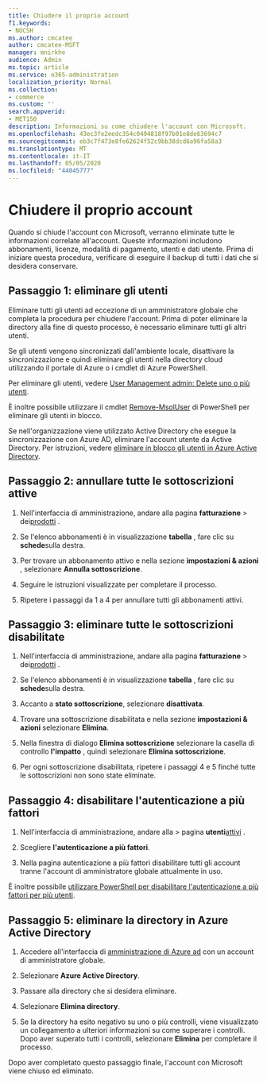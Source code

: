 ```yaml
---
title: Chiudere il proprio account
f1.keywords:
- NOCSH
ms.author: cmcatee
author: cmcatee-MSFT
manager: mnirkhe
audience: Admin
ms.topic: article
ms.service: o365-administration
localization_priority: Normal
ms.collection:
- commerce
ms.custom: ''
search.appverid:
- MET150
description: Informazioni su come chiudere l'account con Microsoft.
ms.openlocfilehash: 43ec3fe2eedc354c0494818f97b01e8de63694c7
ms.sourcegitcommit: eb3c7f473e8fe62624f52c9bb38dcd6a96fa58a3
ms.translationtype: MT
ms.contentlocale: it-IT
ms.lasthandoff: 05/05/2020
ms.locfileid: "44045777"
---
```

# <a name="close-your-account"></a>Chiudere il proprio account

Quando si chiude l'account con Microsoft, verranno eliminate tutte le informazioni correlate all'account. Queste informazioni includono abbonamenti, licenze, modalità di pagamento, utenti e dati utente. Prima di iniziare questa procedura, verificare di eseguire il backup di tutti i dati che si desidera conservare.

## <a name="step-1-delete-users"></a>Passaggio 1: eliminare gli utenti

Eliminare tutti gli utenti ad eccezione di un amministratore globale che completa la procedura per chiudere l'account. Prima di poter eliminare la directory alla fine di questo processo, è necessario eliminare tutti gli altri utenti.

Se gli utenti vengono sincronizzati dall'ambiente locale, disattivare la sincronizzazione e quindi eliminare gli utenti nella directory cloud utilizzando il portale di Azure o i cmdlet di Azure PowerShell.

Per eliminare gli utenti, vedere <a href="https://docs.microsoft.com/office365/admin/add-users/delete-a-user?view=o365-worldwide#user-management-admin-delete-one-or-more-users-from-office-365">User Management admin: Delete uno o più utenti</a>.

È inoltre possibile utilizzare il cmdlet <a href="https://go.microsoft.com/fwlink/?linkid=842230">Remove-MsolUser</a> di PowerShell per eliminare gli utenti in blocco.

Se nell'organizzazione viene utilizzato Active Directory che esegue la sincronizzazione con Azure AD, eliminare l'account utente da Active Directory. Per istruzioni, vedere <a href="https://docs.microsoft.com/azure/active-directory/users-groups-roles/users-bulk-delete">eliminare in blocco gli utenti in Azure Active Directory</a>.

## <a name="step-2-cancel-all-active-subscriptions"></a>Passaggio 2: annullare tutte le sottoscrizioni attive

1. Nell'interfaccia di amministrazione, andare alla pagina **fatturazione** > dei<a href="https://go.microsoft.com/fwlink/p/?linkid=842054" target="_blank">prodotti</a> .

2. Se l'elenco abbonamenti è in visualizzazione **tabella** , fare clic su **schede**sulla destra.

3. Per trovare un abbonamento attivo e nella sezione **impostazioni & azioni** , selezionare **Annulla sottoscrizione**.

4. Seguire le istruzioni visualizzate per completare il processo.

5. Ripetere i passaggi da 1 a 4 per annullare tutti gli abbonamenti attivi.

## <a name="step-3-delete-all-disabled-subscriptions"></a>Passaggio 3: eliminare tutte le sottoscrizioni disabilitate

1. Nell'interfaccia di amministrazione, andare alla pagina **fatturazione** > dei<a href="https://go.microsoft.com/fwlink/p/?linkid=842054" target="_blank">prodotti</a> .

2. Se l'elenco abbonamenti è in visualizzazione **tabella** , fare clic su **schede**sulla destra.

3. Accanto a **stato sottoscrizione**, selezionare **disattivata**.

4. Trovare una sottoscrizione disabilitata e nella sezione **impostazioni & azioni** selezionare **Elimina**.

5. Nella finestra di dialogo **Elimina sottoscrizione** selezionare la casella di controllo **l'impatto** , quindi selezionare **Elimina sottoscrizione**.

6. Per ogni sottoscrizione disabilitata, ripetere i passaggi 4 e 5 finché tutte le sottoscrizioni non sono state eliminate.

## <a name="step-4-disable-multi-factor-authentication"></a>Passaggio 4: disabilitare l'autenticazione a più fattori

1. Nell'interfaccia di amministrazione, andare alla > pagina **utenti**<a href="https://go.microsoft.com/fwlink/p/?linkid=834822" target="_blank">attivi</a> .

2. Scegliere **l'autenticazione a più fattori**.

3. Nella pagina autenticazione a più fattori disabilitare tutti gli account tranne l'account di amministratore globale attualmente in uso.

È inoltre possibile <a href="https://docs.microsoft.com/azure/active-directory/authentication/howto-mfa-userstates#change-state-using-powershell">utilizzare PowerShell per disabilitare l'autenticazione a più fattori per più utenti</a>.

## <a name="step-5-delete-the-directory-in-azure-active-directory"></a>Passaggio 5: eliminare la directory in Azure Active Directory

1. Accedere all'interfaccia di <a href="https://aad.portal.azure.com/" target="_blank">amministrazione di Azure ad</a> con un account di amministratore globale.

2. Selezionare **Azure Active Directory**.

3. Passare alla directory che si desidera eliminare.

4. Selezionare **Elimina directory**.

5. Se la directory ha esito negativo su uno o più controlli, viene visualizzato un collegamento a ulteriori informazioni su come superare i controlli. Dopo aver superato tutti i controlli, selezionare **Elimina** per completare il processo.

Dopo aver completato questo passaggio finale, l'account con Microsoft viene chiuso ed eliminato.
